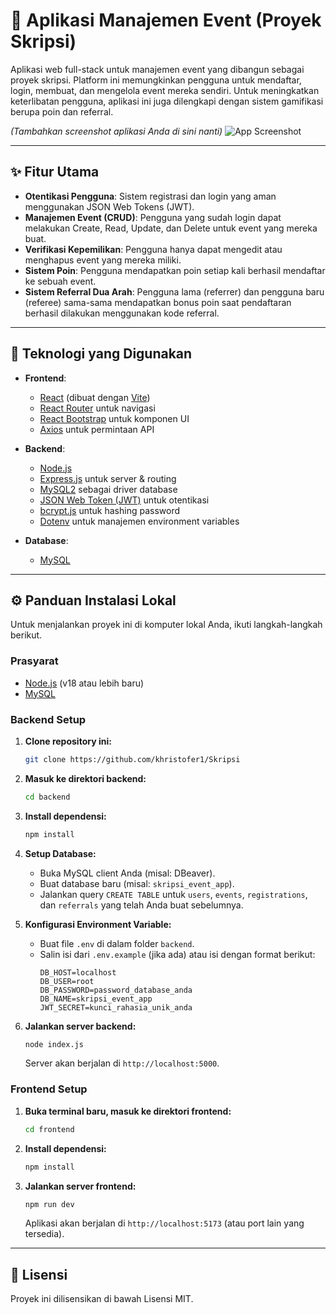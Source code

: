 # 🚀 Aplikasi Manajemen Event (Proyek Skripsi)

Aplikasi web full-stack untuk manajemen event yang dibangun sebagai proyek skripsi. Platform ini memungkinkan pengguna untuk mendaftar, login, membuat, dan mengelola event mereka sendiri. Untuk meningkatkan keterlibatan pengguna, aplikasi ini juga dilengkapi dengan sistem gamifikasi berupa poin dan referral.

*(Tambahkan screenshot aplikasi Anda di sini nanti)*
![App Screenshot](path/to/your/screenshot.png)

---

## ✨ Fitur Utama

-   **Otentikasi Pengguna**: Sistem registrasi dan login yang aman menggunakan JSON Web Tokens (JWT).
-   **Manajemen Event (CRUD)**: Pengguna yang sudah login dapat melakukan Create, Read, Update, dan Delete untuk event yang mereka buat.
-   **Verifikasi Kepemilikan**: Pengguna hanya dapat mengedit atau menghapus event yang mereka miliki.
-   **Sistem Poin**: Pengguna mendapatkan poin setiap kali berhasil mendaftar ke sebuah event.
-   **Sistem Referral Dua Arah**: Pengguna lama (referrer) dan pengguna baru (referee) sama-sama mendapatkan bonus poin saat pendaftaran berhasil dilakukan menggunakan kode referral.

---

## 🔧 Teknologi yang Digunakan

-   **Frontend**:
    -   [React](https://reactjs.org/) (dibuat dengan [Vite](https://vitejs.dev/))
    -   [React Router](https://reactrouter.com/) untuk navigasi
    -   [React Bootstrap](https://react-bootstrap.github.io/) untuk komponen UI
    -   [Axios](https://axios-http.com/) untuk permintaan API

-   **Backend**:
    -   [Node.js](https://nodejs.org/)
    -   [Express.js](https://expressjs.com/) untuk server & routing
    -   [MySQL2](https://github.com/sidorares/node-mysql2) sebagai driver database
    -   [JSON Web Token (JWT)](https://jwt.io/) untuk otentikasi
    -   [bcrypt.js](https://github.com/dcodeIO/bcrypt.js) untuk hashing password
    -   [Dotenv](https://github.com/motdotla/dotenv) untuk manajemen environment variables

-   **Database**:
    -   [MySQL](https://www.mysql.com/)

---

## ⚙️ Panduan Instalasi Lokal

Untuk menjalankan proyek ini di komputer lokal Anda, ikuti langkah-langkah berikut.

### Prasyarat

-   [Node.js](https://nodejs.org/en/download/) (v18 atau lebih baru)
-   [MySQL](https://dev.mysql.com/downloads/mysql/)

### Backend Setup

1.  **Clone repository ini:**
    ```bash
    git clone https://github.com/khristofer1/Skripsi
    ```

2.  **Masuk ke direktori backend:**
    ```bash
    cd backend
    ```

3.  **Install dependensi:**
    ```bash
    npm install
    ```

4.  **Setup Database:**
    -   Buka MySQL client Anda (misal: DBeaver).
    -   Buat database baru (misal: `skripsi_event_app`).
    -   Jalankan query `CREATE TABLE` untuk `users`, `events`, `registrations`, dan `referrals` yang telah Anda buat sebelumnya.

5.  **Konfigurasi Environment Variable:**
    -   Buat file `.env` di dalam folder `backend`.
    -   Salin isi dari `.env.example` (jika ada) atau isi dengan format berikut:
        ```env
        DB_HOST=localhost
        DB_USER=root
        DB_PASSWORD=password_database_anda
        DB_NAME=skripsi_event_app
        JWT_SECRET=kunci_rahasia_unik_anda
        ```

6.  **Jalankan server backend:**
    ```bash
    node index.js
    ```
    Server akan berjalan di `http://localhost:5000`.

### Frontend Setup

1.  **Buka terminal baru, masuk ke direktori frontend:**
    ```bash
    cd frontend
    ```

2.  **Install dependensi:**
    ```bash
    npm install
    ```

3.  **Jalankan server frontend:**
    ```bash
    npm run dev
    ```
    Aplikasi akan berjalan di `http://localhost:5173` (atau port lain yang tersedia).

---

## 📄 Lisensi

Proyek ini dilisensikan di bawah Lisensi MIT.
